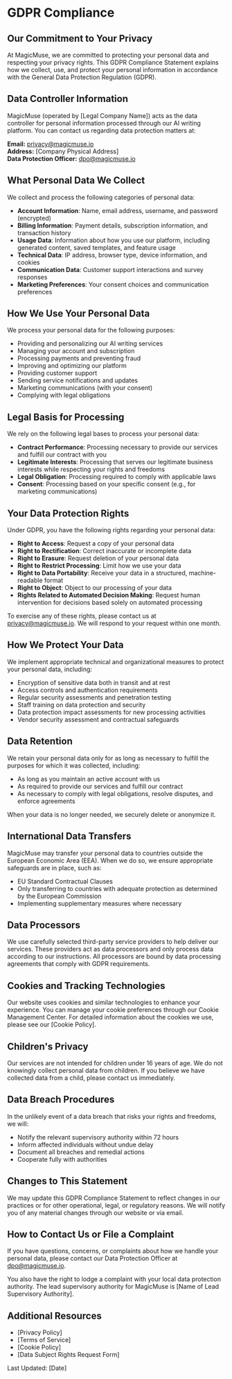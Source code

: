 # GDPR Compliance

## Our Commitment to Your Privacy

At MagicMuse, we are committed to protecting your personal data and respecting your privacy rights. This GDPR Compliance Statement explains how we collect, use, and protect your personal information in accordance with the General Data Protection Regulation (GDPR).

## Data Controller Information

MagicMuse (operated by [Legal Company Name]) acts as the data controller for personal information processed through our AI writing platform. You can contact us regarding data protection matters at:

**Email:** privacy@magicmuse.io  
**Address:** [Company Physical Address]  
**Data Protection Officer:** dpo@magicmuse.io

## What Personal Data We Collect

We collect and process the following categories of personal data:

- **Account Information**: Name, email address, username, and password (encrypted)
- **Billing Information**: Payment details, subscription information, and transaction history
- **Usage Data**: Information about how you use our platform, including generated content, saved templates, and feature usage
- **Technical Data**: IP address, browser type, device information, and cookies
- **Communication Data**: Customer support interactions and survey responses
- **Marketing Preferences**: Your consent choices and communication preferences

## How We Use Your Personal Data

We process your personal data for the following purposes:

- Providing and personalizing our AI writing services
- Managing your account and subscription
- Processing payments and preventing fraud
- Improving and optimizing our platform
- Providing customer support
- Sending service notifications and updates
- Marketing communications (with your consent)
- Complying with legal obligations

## Legal Basis for Processing

We rely on the following legal bases to process your personal data:

- **Contract Performance**: Processing necessary to provide our services and fulfill our contract with you
- **Legitimate Interests**: Processing that serves our legitimate business interests while respecting your rights and freedoms
- **Legal Obligation**: Processing required to comply with applicable laws
- **Consent**: Processing based on your specific consent (e.g., for marketing communications)

## Your Data Protection Rights

Under GDPR, you have the following rights regarding your personal data:

- **Right to Access**: Request a copy of your personal data
- **Right to Rectification**: Correct inaccurate or incomplete data
- **Right to Erasure**: Request deletion of your personal data
- **Right to Restrict Processing**: Limit how we use your data
- **Right to Data Portability**: Receive your data in a structured, machine-readable format
- **Right to Object**: Object to our processing of your data
- **Rights Related to Automated Decision Making**: Request human intervention for decisions based solely on automated processing

To exercise any of these rights, please contact us at privacy@magicmuse.io. We will respond to your request within one month.

## How We Protect Your Data

We implement appropriate technical and organizational measures to protect your personal data, including:

- Encryption of sensitive data both in transit and at rest
- Access controls and authentication requirements
- Regular security assessments and penetration testing
- Staff training on data protection and security
- Data protection impact assessments for new processing activities
- Vendor security assessment and contractual safeguards

## Data Retention

We retain your personal data only for as long as necessary to fulfill the purposes for which it was collected, including:

- As long as you maintain an active account with us
- As required to provide our services and fulfill our contract
- As necessary to comply with legal obligations, resolve disputes, and enforce agreements

When your data is no longer needed, we securely delete or anonymize it.

## International Data Transfers

MagicMuse may transfer your personal data to countries outside the European Economic Area (EEA). When we do so, we ensure appropriate safeguards are in place, such as:

- EU Standard Contractual Clauses
- Only transferring to countries with adequate protection as determined by the European Commission
- Implementing supplementary measures where necessary

## Data Processors

We use carefully selected third-party service providers to help deliver our services. These providers act as data processors and only process data according to our instructions. All processors are bound by data processing agreements that comply with GDPR requirements.

## Cookies and Tracking Technologies

Our website uses cookies and similar technologies to enhance your experience. You can manage your cookie preferences through our Cookie Management Center. For detailed information about the cookies we use, please see our [Cookie Policy].

## Children's Privacy

Our services are not intended for children under 16 years of age. We do not knowingly collect personal data from children. If you believe we have collected data from a child, please contact us immediately.

## Data Breach Procedures

In the unlikely event of a data breach that risks your rights and freedoms, we will:

- Notify the relevant supervisory authority within 72 hours
- Inform affected individuals without undue delay
- Document all breaches and remedial actions
- Cooperate fully with authorities

## Changes to This Statement

We may update this GDPR Compliance Statement to reflect changes in our practices or for other operational, legal, or regulatory reasons. We will notify you of any material changes through our website or via email.

## How to Contact Us or File a Complaint

If you have questions, concerns, or complaints about how we handle your personal data, please contact our Data Protection Officer at dpo@magicmuse.io.

You also have the right to lodge a complaint with your local data protection authority. The lead supervisory authority for MagicMuse is [Name of Lead Supervisory Authority].

## Additional Resources

- [Privacy Policy]
- [Terms of Service]
- [Cookie Policy]
- [Data Subject Rights Request Form]

Last Updated: [Date]